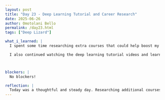 ```yaml
---
layout: post
title: "Day 23 - Deep Learning Tutorial and Career Research"
date: 2025-06-26
author: Omotolani Bello
permalink: /day23.html
tags: ["Deep Lizard"]

what_i_learned: |
  I spent some time researching extra courses that could help boost my analysis skills and deepen my understanding of deep learning, especially in connection to biology-related careers. I looked into what types of courses would be most useful, when to take them, and where they’re offered. It felt helpful to think ahead and explore ways to build a stronger foundation beyond the current program.

  I also continued watching the deep learning tutorial videos and learned about concepts like zero padding, max pooling, and the different types of padding—valid and same. I found it interesting that using filters reduces the dimensions of the output, and padding is used to correct that so important data isn't lost. The way these techniques are applied to preserve features in images made a lot more sense after today’s session.



blockers: |
  No blockers!

reflection: |
  Today was a thoughtful and steady day. Researching additional courses helped me feel more prepared for what comes after this program, especially in applying deep learning to biology. The tutorial videos also added more clarity to concepts like padding and max pooling, and I’m starting to see how they fit into what we’re building. It was helpful to take a step back and focus on understanding the tools better. Still, I’m really looking forward to continuing with the main code tomorrow, especially with our graduate mentor, Blessing. I’m hoping we can finally figure out what’s been going wrong and how to clean it up for better results.
---
```


